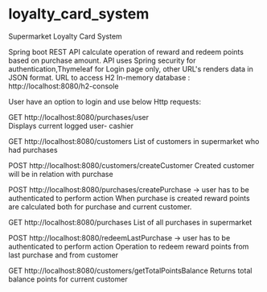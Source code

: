 # loyalty_card_system
Supermarket Loyalty Card System

Spring boot REST API calculate operation of reward and redeem points based on purchase amount.
API uses Spring security for authentication,Thymeleaf for Login page only, other URL's renders data in  JSON format. URL to access H2 In-memory database :
http://localhost:8080/h2-console

User have an option to login and use below Http requests:

GET http://localhost:8080/purchases/user  
  Displays current logged user- cashier 

GET http://localhost:8080/customers
  List of customers in supermarket who had purchases

POST http://localhost:8080/customers/createCustomer
  Created customer will be in relation with purchase

POST http://localhost:8080/purchases/createPurchase -> user has to be authenticated to perform action
  When purchase is created reward points are calculated both for purchase and current customer.

GET http://localhost:8080/purchases
  List of all purchases in supermarket

POST http://localhost:8080/redeemLastPurchase -> user has to be authenticated to perform action
  Operation to redeem reward points from last purchase and from customer

GET http://localhost:8080/customers/getTotalPointsBalance
  Returns total balance points for current customer





